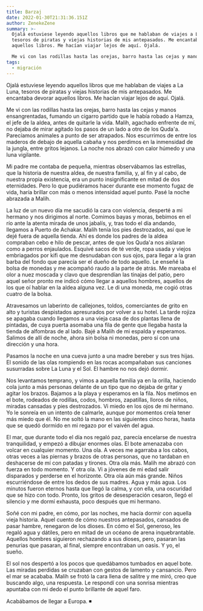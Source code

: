```yaml
---
title: Barzaj
date: 2022-01-30T21:31:36.151Z
author: ZenekeZene
summary: >-
  Ojalá estuviese leyendo aquellos libros que me hablaban de viajes a La Luna,
  tesoros de piratas y viejas historias de mis antepasados. Me encantaba devorar
  aquellos libros. Me hacían viajar lejos de aquí. Ojalá. 

  Me vi con las rodillas hasta las orejas, barro hasta las cejas y manos ensangrentadas, fumando un cigarro partido que le había robado a Hamza, el jefe de la aldea, antes de quitarle la vida.
tags:
  - migración
---
```

Ojalá estuviese leyendo aquellos libros que me hablaban de viajes a La Luna, tesoros de piratas y viejas historias de mis antepasados. Me encantaba devorar aquellos libros. Me hacían viajar lejos de aquí. Ojalá. 

Me vi con las rodillas hasta las orejas, barro hasta las cejas y manos ensangrentadas, fumando un cigarro partido que le había robado a Hamza, el jefe de la aldea, antes de quitarle la vida. Malih, agachado enfrente de mí, no dejaba de mirar agitado los pasos de un lado a otro de los Quda'a. Parecíamos animales a punto de ser atrapados. Nos escurrimos de entre los maderos de debajo de aquella cabaña y nos perdimos en la inmensidad de la jungla, entre gritos lejanos. La noche nos abrazó con calor húmedo y una luna vigilante. 

Mi padre me contaba de pequeña, mientras observábamos las estrellas, que la historia de nuestra aldea, de nuestra familia, y, al fin y al cabo, de nuestra propia existencia, era un punto insignificante en mitad de dos eternidades. Pero lo que pudiéramos hacer durante ese momento fugaz de vida, haría brillar con más o menos intensidad aquel punto. Pasé la noche abrazada a Malih. 

La luz de un nuevo día me sacudió la cara con violencia, desperté a mi hermano y nos dirigimos al norte. Comimos bayas y moras, bebimos en el río ante la atenta mirada de unos jabalís, y, tras todo el día andando, llegamos a Puerto de Achakar. Malih tenía los pies destrozados, así que le dejé fuera de aquella tienda. Ahí es donde los padres de la aldea compraban cebo e hilo de pescar, antes de que los Quda'a nos aislaran como a perros enjaulados. Esquivé sacos de té verde, ropa usada y viejos embriagados por kifi que me desnudaban con sus ojos, para llegar a la gran barba del fondo que parecía ser el dueño de todo aquello. Le enseñé la bolsa de monedas y me acompañó raudo a la parte de atrás. Me mareaba el olor a nuez moscada y clavo que desprendían las tinajas del patio, pero aquel señor pronto me indicó cómo llegar a aquellos hombres, aquellos de los que oí hablar en la aldea alguna vez. Le di una moneda, me cogió otras cuatro de la bolsa. 

Atravesamos un laberinto de callejones, toldos, comerciantes de grito en alto y turistas despistados apresurados por volver a su hotel. La tarde rojiza se apagaba cuando llegamos a una vieja casa de dos plantas llena de pintadas, de cuya puerta asomaba una fila de gente que llegaba hasta la tienda de alfombras de al lado. Bajé a Malih de mi espalda y esperamos. Salimos de allí de noche, ahora sin bolsa ni monedas, pero sí con una dirección y una hora. 

Pasamos la noche en una cueva junto a una madre bereber y sus tres hijas. El sonido de las olas rompiendo en las rocas acompañaban sus canciones susurradas sobre La Luna y el Sol. El hambre no nos dejó dormir. 

Nos levantamos temprano, y vimos a aquella familia ya en la orilla, haciendo cola junto a más personas delante de un tipo que no dejaba de gritar y agitar los brazos. Bajamos a la playa y esperamos en la fila. Nos metimos en el bote, rodeados de rodillas, codos, hombros, zapatillas, lloros de niños, miradas cansadas y pies destrozados. Vi miedo en los ojos de mi hermano. Yo le sonreía en un intento de calmarle, aunque por momentos creía tener más miedo que él. No me soltó la mano en las siguientes cinco horas, hasta que se quedó dormido en mi regazo por el vaivén del agua. 

El mar, que durante todo el día nos regaló paz, parecía encelarse de nuestra tranquilidad, y empezó a dibujar enormes olas. El bote amenazaba con volcar en cualquier momento. Una ola. A veces me agarraba a los cabos, otras veces a las piernas y brazos de otras personas, que no tardaban en deshacerse de mí con patadas y tirones. Otra ola más. Malih me abrazó con fuerza en todo momento. Y otra ola. Vi a jóvenes de mi edad salir disparados y perderse en el horizonte. Otra ola aún más grande. Niños escurriéndose de entre los dedos de sus madres. Agua y más agua. Los minutos fueron eternos hasta que llegó la calma, y con ella, una oscuridad que se hizo con todo. Pronto, los gritos de desesperación cesaron, llegó el silencio y me dormí exhausta, poco después que mi hermano. 

Soñé con mi padre, en cómo, por las noches, me hacía dormir con aquella vieja historia. Aquel cuento de cómo nuestros antepasados, cansados de pasar hambre, renegaron de los dioses. En cómo el Sol, generoso, les regaló agua y dátiles, pero en mitad de un océano de arena inquebrantable. Aquellos hombres siguieron rechazando a sus dioses, pero, pasaran las penurias que pasaran, al final, siempre encontraban un oasis. Y yo, el sueño. 

El sol nos despertó a los pocos que quedábamos tumbados en aquel bote. Las miradas perdidas se cruzaban con gestos de lamento y cansancio. Pero el mar se acababa. Malih se frotó la cara llena de salitre y me miró, creo que buscando algo, una respuesta. Le respondí con una sonrisa mientras apuntaba con mi dedo el punto brillante de aquel faro. 

Acabábamos de llegar a Europa. ◾ 